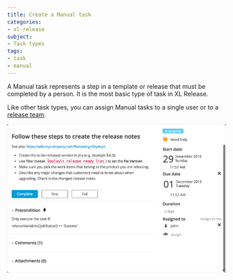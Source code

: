 ```yaml
---
title: Create a Manual task
categories:
- xl-release
subject:
- Task types
tags:
- task
- manual
---
```


A Manual task represents a step in a template or release that must be completed by a person. It is the most basic type of task in XL Release.

Like other task types, you can assign Manual tasks to a single user or to a [release team](/xl-release/how-to/configure-teams-for-a-release.html).

![Manual Task Details](../images/manual-task-details.png)
